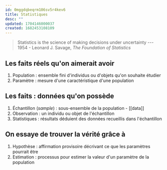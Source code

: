```yaml
---
id: 0mggdqbeqrm106sv5r4kev6
title: Statistiques
desc: ""
updated: 1704146000037
created: 1682453108109
---
```


> Statistics is the science of making decisions under uncertainty
> --- 1954 - Leonard J. Savage, _The Foundation of Statistics_

## Les faits réels qu'on aimerait avoir

1. Population : ensemble fini d'individus ou d'objets qu'on souhaite étudier
2. Paramètre : mesure d'une caractéristique d'une population

## Les faits : données qu'on possède

1. Échantillon (_sample_) : sous-ensemble de la population - [[data]]
2. Observation : un individu ou objet de l'échantillon
3. Statistiques : résultats déduient des données recueillis dans l'échantillon

## On essaye de trouver la vérité grâce à

1. Hypothèse : affirmation provisoire décrivant ce que les paramètres pourrait être
2. Estimation : processus pour estimer la valeur d'un paramètre de la population
